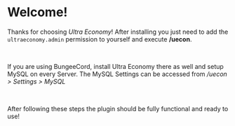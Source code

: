 # Welcome!

Thanks for choosing *Ultra Economy*!
After installing you just need to add the ``ultraeconomy.admin`` permission to yourself and execute **/uecon**.

<br />

If you are using BungeeCord, install Ultra Economy there as well and setup MySQL on every Server.
The MySQL Settings can be accessed from */uecon > Settings > MySQL*

<br />

After following these steps the plugin should be fully functional and ready to use!
